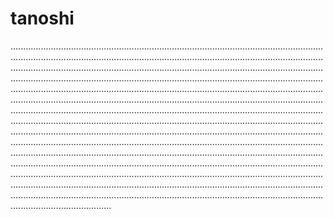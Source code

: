 # tanoshi

............................................................................................................................................................................................................................................................................................................................................................................................................................................................................................................................................................................................................................................................................................................................................................................................................................................................................................................................................................................................................................................................................................................................................................................................................................................................................................................................................................................................................................................................................................................................................................................................................................................................................................................................................................................................................................................................................................................................................................................
